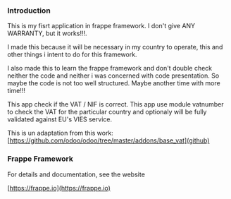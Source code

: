 ### Introduction

This is my fisrt application in frappe framework. I don't give ANY WARRANTY, but it works!!!.

I made this because it will be necessary in my country to operate, this and other things i intent to do for this framework.

I also made this to learn the frappe framework and don't double check neither the code and neither i was concerned with code presentation. So maybe the code is not too well structured.
Maybe another time with more time!!!

This app check if the VAT / NIF is correct. This app use module vatnumber to check the VAT for the particular country and optionaly will be fully validated against EU's VIES service.

This is un adaptation from this work: [https://github.com/odoo/odoo/tree/master/addons/base_vat](github)

### Frappe Framework

For details and documentation, see the website

[https://frappe.io](https://frappe.io)